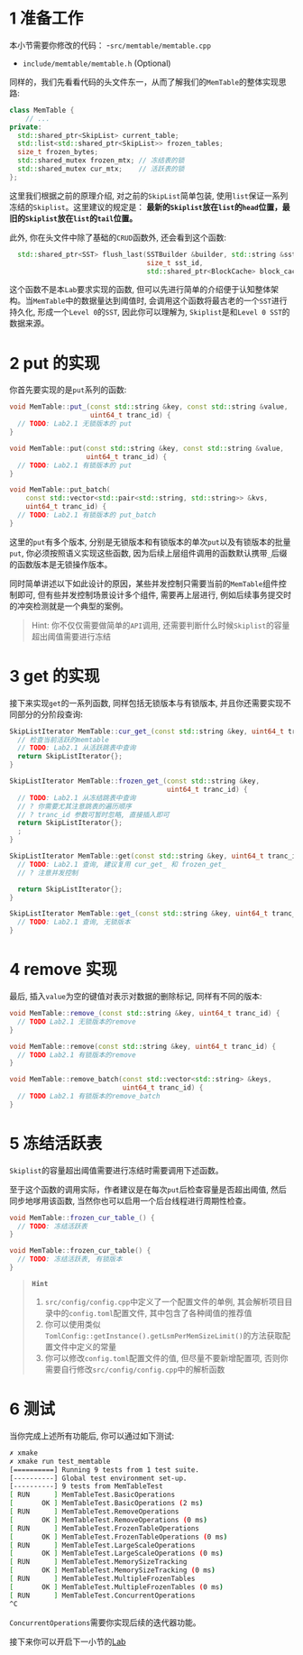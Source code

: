 # 1 准备工作
本小节需要你修改的代码：
-`src/memtable/memtable.cpp`
- `include/memtable/memtable.h` (Optional)

同样的，我们先看看代码的头文件东一，从而了解我们的`MemTable`的整体实现思路:
```cpp
class MemTable {
    // ...
private:
  std::shared_ptr<SkipList> current_table;
  std::list<std::shared_ptr<SkipList>> frozen_tables;
  size_t frozen_bytes;
  std::shared_mutex frozen_mtx; // 冻结表的锁
  std::shared_mutex cur_mtx;    // 活跃表的锁
};
```
这里我们根据之前的原理介绍, 对之前的`SkipList`简单包装, 使用`list`保证一系列冻结的`Skiplist`。这里建议的规定是：
**最新的`Skiplist`放在`list`的`head`位置，最旧的`Skiplist`放在`list`的`tail`位置。**

此外, 你在头文件中除了基础的`CRUD`函数外, 还会看到这个函数:
```cpp
  std::shared_ptr<SST> flush_last(SSTBuilder &builder, std::string &sst_path,
                                  size_t sst_id,
                                  std::shared_ptr<BlockCache> block_cache);
```

这个函数不是本`Lab`要求实现的函数, 但可以先进行简单的介绍便于认知整体架构。当`MemTable`中的数据量达到阈值时, 会调用这个函数将最古老的一个`SST`进行持久化, 形成一个`Level 0`的`SST`, 因此你可以理解为, `Skiplist`是和`Level 0 SST`的数据来源。

# 2 put 的实现
你首先要实现的是`put`系列的函数:
```cpp
void MemTable::put_(const std::string &key, const std::string &value,
                    uint64_t tranc_id) {
  // TODO: Lab2.1 无锁版本的 put
}

void MemTable::put(const std::string &key, const std::string &value,
                   uint64_t tranc_id) {
  // TODO: Lab2.1 有锁版本的 put
}

void MemTable::put_batch(
    const std::vector<std::pair<std::string, std::string>> &kvs,
    uint64_t tranc_id) {
  // TODO: Lab2.1 有锁版本的 put_batch
}
```

这里的`put`有多个版本, 分别是无锁版本和有锁版本的单次`put`以及有锁版本的批量`put`, 你必须按照语义实现这些函数, 因为后续上层组件调用的函数默认携带`_`后缀的函数版本是无锁操作版本。

同时简单讲述以下如此设计的原因，某些并发控制只需要当前的`MemTable`组件控制即可, 但有些并发控制场景设计多个组件, 需要再上层进行, 例如后续事务提交时的冲突检测就是一个典型的案例。

> Hint: 你不仅仅需要做简单的`API`调用, 还需要判断什么时候`Skiplist`的容量超出阈值需要进行冻结

# 3 get 的实现
接下来实现`get`的一系列函数, 同样包括无锁版本与有锁版本, 并且你还需要实现不同部分的分阶段查询:
```cpp
SkipListIterator MemTable::cur_get_(const std::string &key, uint64_t tranc_id) {
  // 检查当前活跃的memtable
  // TODO: Lab2.1 从活跃跳表中查询
  return SkipListIterator{};
}

SkipListIterator MemTable::frozen_get_(const std::string &key,
                                       uint64_t tranc_id) {
  // TODO: Lab2.1 从冻结跳表中查询
  // ? 你需要尤其注意跳表的遍历顺序
  // ? tranc_id 参数可暂时忽略, 直接插入即可
  return SkipListIterator{};
  ;
}

SkipListIterator MemTable::get(const std::string &key, uint64_t tranc_id) {
  // TODO: Lab2.1 查询, 建议复用 cur_get_ 和 frozen_get_
  // ? 注意并发控制

  return SkipListIterator{};
}

SkipListIterator MemTable::get_(const std::string &key, uint64_t tranc_id) {
  // TODO: Lab2.1 查询, 无锁版本
}
```

# 4 remove 实现
最后, 插入`value`为空的键值对表示对数据的删除标记, 同样有不同的版本:
```cpp
void MemTable::remove_(const std::string &key, uint64_t tranc_id) {
  // TODO Lab2.1 无锁版本的remove
}

void MemTable::remove(const std::string &key, uint64_t tranc_id) {
  // TODO Lab2.1 有锁版本的remove
}

void MemTable::remove_batch(const std::vector<std::string> &keys,
                            uint64_t tranc_id) {
  // TODO Lab2.1 有锁版本的remove_batch
}
```

# 5 冻结活跃表
`Skiplist`的容量超出阈值需要进行冻结时需要调用下述函数。

至于这个函数的调用实际，作者建议是在每次`put`后检查容量是否超出阈值, 然后同步地嗲用该函数, 当然你也可以启用一个后台线程进行周期性检查。

```cpp
void MemTable::frozen_cur_table_() {
  // TODO: 冻结活跃表
}

void MemTable::frozen_cur_table() {
  // TODO: 冻结活跃表, 有锁版本
}
```

> **`Hint`**
> 1. `src/config/config.cpp`中定义了一个配置文件的单例, 其会解析项目目录中的`config.toml`配置文件, 其中包含了各种阈值的推荐值
> 2. 你可以使用类似`TomlConfig::getInstance().getLsmPerMemSizeLimit()`的方法获取配置文件中定义的常量
> 3. 你可以修改`config.toml`配置文件的值, 但尽量不要新增配置项, 否则你需要自行修改`src/config/config.cpp`中的解析函数

# 6 测试
当你完成上述所有功能后, 你可以通过如下测试:
```bash
✗ xmake
✗ xmake run test_memtable
[==========] Running 9 tests from 1 test suite.
[----------] Global test environment set-up.
[----------] 9 tests from MemTableTest
[ RUN      ] MemTableTest.BasicOperations
[       OK ] MemTableTest.BasicOperations (2 ms)
[ RUN      ] MemTableTest.RemoveOperations
[       OK ] MemTableTest.RemoveOperations (0 ms)
[ RUN      ] MemTableTest.FrozenTableOperations
[       OK ] MemTableTest.FrozenTableOperations (0 ms)
[ RUN      ] MemTableTest.LargeScaleOperations
[       OK ] MemTableTest.LargeScaleOperations (0 ms)
[ RUN      ] MemTableTest.MemorySizeTracking
[       OK ] MemTableTest.MemorySizeTracking (0 ms)
[ RUN      ] MemTableTest.MultipleFrozenTables
[       OK ] MemTableTest.MultipleFrozenTables (0 ms)
[ RUN      ] MemTableTest.ConcurrentOperations
^C
```
`ConcurrentOperations`需要你实现后续的迭代器功能。

接下来你可以开启下一小节的[Lab](./lab2.2-iterator.md)
